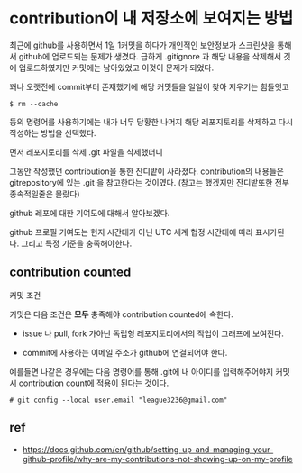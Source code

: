 # contribution이 내 저장소에 보여지는 방법

최근에 github를 사용하면서 1일 1커밋을 하다가
개인적인 보안정보가 스크린샷을 통해서 github에 업로드되는 문제가 생겼다. 급하게 .gitignore 과 해당 내용을 삭제해서 깃에 업로드하였지만 커밋에는 남아있었고 이것이 문제가 되었다.

꽤나 오랫전에 commit부터 존재했기에 해당 커밋들을 일일이 찾아 지우기는 힘들엇고
```
$ rm --cache 
```
등의 명령어를 사용하기에는 내가 너무 당황한 나머지 
해당 레포지토리를 삭제하고 다시 작성하는 방법을 선택했다.

먼저 레포지토리를 삭제
.git 파일을 삭제했더니

그동안 작성했던 contribution을 통한 잔디밭이 사라졌다.
contribution의 내용들은 gitrepository에 있는 .git 을 참고한다는 것이였다. (참고는 했겠지만 잔디밭또한 전부 종속적일줄은 몰랐다)

github 레포에 대한 기여도에 대해서 알아보겠다.

github 프로필 기여도는 현지 시간대가 아닌 UTC 세계 협정 시간대에 따라 표시가된다. 그리고 특정 기준을 충족해야한다.

## contribution counted

커밋 조건

커밋은 다음 조건은 **모두** 충족해야 contribution counted에 속한다.

- issue 나 pull, fork 가아닌 독립형 레포지토리에서의 작업이 그래프에 보여진다.

- commit에 사용하는 이메일 주소가 github에 연결되어야 한다.

예를들면 나같은 경우에는 다음 명령어를 통해 .git에 내 아이디를 입력해주어야지 커밋시 contribution count에 적용이 된다는 것이다.

```
# git config --local user.email "league3236@gmail.com"
```




## ref
- https://docs.github.com/en/github/setting-up-and-managing-your-github-profile/why-are-my-contributions-not-showing-up-on-my-profile